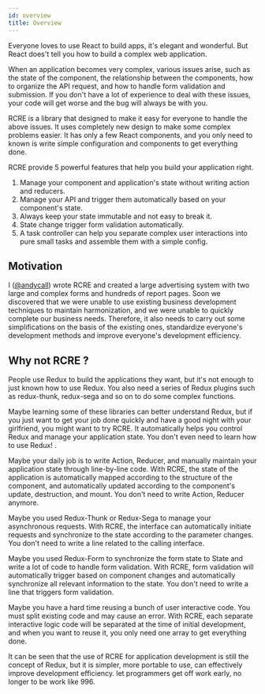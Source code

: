 ```yaml
---
id: overview
title: Overview
---
```


Everyone loves to use React to build apps, it's elegant and wonderful. But React does't tell you how to build a complex web application.

When an application becomes very complex, various issues arise, such as the state of the component, the relationship between the components, how to organize the API request, and how to handle form validation and submission. If you don't have a lot of experience to deal with these issues, your code will get worse and the bug will always be with you.

RCRE is a library that designed to make it easy for everyone to handle the above issues. It uses completely new design to make some complex problems easier. It has only a few React components, and you only need to known is write simple configuration and components to get everything done.

RCRE provide 5 powerful features that help you build your application right. 

1. Manage your component and application's state without writing action and reducers.
2. Manage your API and trigger them automatically based on your component's state.
3. Always keep your state immutable and not easy to break it.
4. State change trigger form validation automatically.
5. A task controller can help you separate complex user interactions into pure small tasks and assemble them with a simple config.

## Motivation

I ([@andycall](https://github.com/andycall)) wrote RCRE and created a large advertising system with two large and complex forms and hundreds of report pages. Soon we discovered that we were unable to use existing business development techniques to maintain harmonization, and we were unable to quickly complete our business needs. Therefore, it also needs to carry out some simplifications on the basis of the existing ones, standardize everyone's development methods and improve everyone's development efficiency.

## Why not RCRE ?

People use Redux to build the applications they want, but it's not enough to just known how to use Redux. You also need a series of Redux plugins such as redux-thunk, redux-sega and so on to do some complex functions.
 
Maybe learning some of these libraries can better understand Redux, but if you just want to get your job done quickly and have a good night with your girlfriend, you might want to try RCRE. It automatically helps you control Redux and manage your application state. You don't even need to learn how to use Redux! .

Maybe your daily job is to write Action, Reducer, and manually maintain your application state through line-by-line code. With RCRE, the state of the application is automatically mapped according to the structure of the component, and automatically updated according to the component's update, destruction, and mount. You don't need to write Action, Reducer anymore.

Maybe you used Redux-Thunk or Redux-Sega to manage your asynchronous requests. With RCRE, the interface can automatically initiate requests and synchronize to the state according to the parameter changes. You don't need to write a line related to the calling interface.
 
Maybe you used Redux-Form to synchronize the form state to State and write a lot of code to handle form validation. With RCRE, form validation will automatically trigger based on component changes and automatically synchronize all relevant information to the state. You don't need to write a line that triggers form validation. 
 
 
Maybe you have a hard time reusing a bunch of user interactive code. You must split existing code and may cause an error. With RCRE, each separate interactive logic code will be separated at the time of initial development, and when you want to reuse it, you only need one array to get everything done.

It can be seen that the use of RCRE for application development is still the concept of ​​Redux, but it is simpler, more portable to use, can effectively improve development efficiency. let programmers get off work early, no longer to be work like 996.
